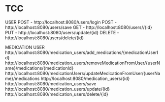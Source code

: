 # TCC
USER
POST - http://localhost:8080/users/login
POST - http://localhost:8080/users/save
GET - http://localhost:8080/users//{id}
PUT - http://localhost:8080/users/update/{id}
DELETE - http://localhost:8080/users/delete/{id}

MEDICATION USER
http://localhost:8080/medication_users/add_medications/{medicationUserId}
http://localhost:8080/medication_users/removeMedicationFromUser/{userName}/medications/{medicationId}
http://localhost:8080/medicationUsers/updateMedicationFromUser/{userName}/medications
http://localhost:8080/medication_users/{id}
http://localhost:8080/medication_users/save
http://localhost:8080/medication_users/update/{id}
http://localhost:8080/medication_users/delete/{id}

